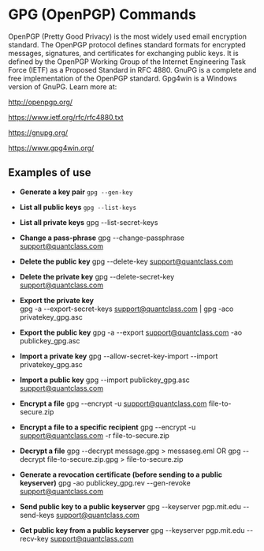 # GPG (OpenPGP) Commands

OpenPGP (Pretty Good Privacy) is the most widely used email encryption standard. The OpenPGP protocol defines standard formats for encrypted messages, signatures, and certificates for exchanging public keys. It is defined by the OpenPGP Working Group of the Internet Engineering Task Force (IETF) as a Proposed Standard in RFC 4880. GnuPG is a complete and free implementation of the OpenPGP standard. Gpg4win is a Windows version of GnuPG. Learn more at:

http://openpgp.org/

https://www.ietf.org/rfc/rfc4880.txt

https://gnupg.org/

https://www.gpg4win.org/

## Examples of use 

* __Generate a key pair__ `gpg --gen-key` 

* __List all public keys__ `gpg --list-keys` 

* __List all private keys__
gpg --list-secret-keys

* __Change a pass-phrase__ 
gpg --change-passphrase support@quantclass.com

* __Delete the public key__ 
gpg --delete-key support@quantclass.com

* __Delete the private key__ 
gpg --delete-secret-key support@quantclass.com

* __Export the private key__  
gpg -a --export-secret-keys support@quantclass.com | gpg -aco privatekey_gpg.asc

* __Export the public key__ 
gpg -a --export support@quantclass.com -ao publickey_gpg.asc

* __Import a private key__
gpg --allow-secret-key-import --import privatekey_gpg.asc

* __Import a public key__ 
gpg --import publickey_gpg.asc support@quantclass.com

* __Encrypt a file__ 
gpg --encrypt -u support@quantclass.com file-to-secure.zip 

* __Encrypt a file to a specific recipient__ 
gpg --encrypt -u support@quantclass.com -r <receiver-public-key> file-to-secure.zip 

* __Decrypt a file__ 
gpg --decrypt message.gpg > messaseg.eml OR
gpg --decrypt file-to-secure.zip.gpg > file-to-secure.zip

* __Generate a revocation certificate (before sending to a public keyserver)__
gpg -ao publickey_gpg.rev --gen-revoke support@quantclass.com

* __Send public key to a public keyserver__
gpg --keyserver pgp.mit.edu --send-keys support@quantclass.com

* __Get public key from a public keyserver__
gpg --keyserver pgp.mit.edu --recv-key support@quantclass.com
